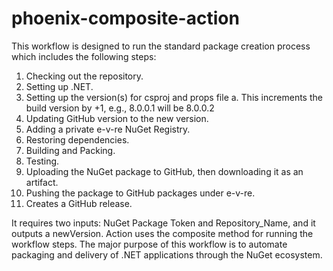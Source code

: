 # phoenix-composite-action

This workflow is designed to run the standard package creation process which includes the following steps:

1. Checking out the repository.
2. Setting up .NET.
3. Setting up the version(s) for csproj and props file
   a. This increments the build version by +1, e.g., 8.0.0.1 will be 8.0.0.2
4. Updating GitHub version to the new version.
5. Adding a private e-v-re NuGet Registry.
6. Restoring dependencies.
7. Building and Packing.
8. Testing.
9. Uploading the NuGet package to GitHub, then downloading it as an artifact.
10. Pushing the package to GitHub packages under e-v-re.
11. Creates a GitHub release.

It requires two inputs: NuGet Package Token and Repository_Name, and it outputs a newVersion. Action uses the composite method for running the workflow steps. The major purpose of this workflow is to automate packaging and delivery of .NET applications through the NuGet ecosystem.
